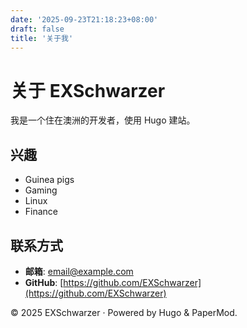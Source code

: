 ```yaml
---
date: '2025-09-23T21:18:23+08:00'
draft: false
title: '关于我'
---
```


# 关于 EXSchwarzer

我是一个住在澳洲的开发者，使用 Hugo 建站。

## 兴趣

- Guinea pigs
- Gaming
- Linux
- Finance

## 联系方式

- **邮箱**: email@example.com
- **GitHub**: [https://github.com/EXSchwarzer](https://github.com/EXSchwarzer)

© 2025 EXSchwarzer · Powered by Hugo & PaperMod.